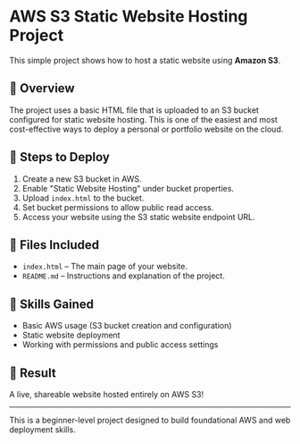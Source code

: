 # AWS S3 Static Website Hosting Project

This simple project shows how to host a static website using **Amazon S3**.

## 📝 Overview
The project uses a basic HTML file that is uploaded to an S3 bucket configured for static website hosting. This is one of the easiest and most cost-effective ways to deploy a personal or portfolio website on the cloud.

## 🔧 Steps to Deploy
1. Create a new S3 bucket in AWS.
2. Enable "Static Website Hosting" under bucket properties.
3. Upload `index.html` to the bucket.
4. Set bucket permissions to allow public read access.
5. Access your website using the S3 static website endpoint URL.

## 📁 Files Included
- `index.html` – The main page of your website.
- `README.md` – Instructions and explanation of the project.

## 🎯 Skills Gained
- Basic AWS usage (S3 bucket creation and configuration)
- Static website deployment
- Working with permissions and public access settings

## 🚀 Result
A live, shareable website hosted entirely on AWS S3!

---

This is a beginner-level project designed to build foundational AWS and web deployment skills.